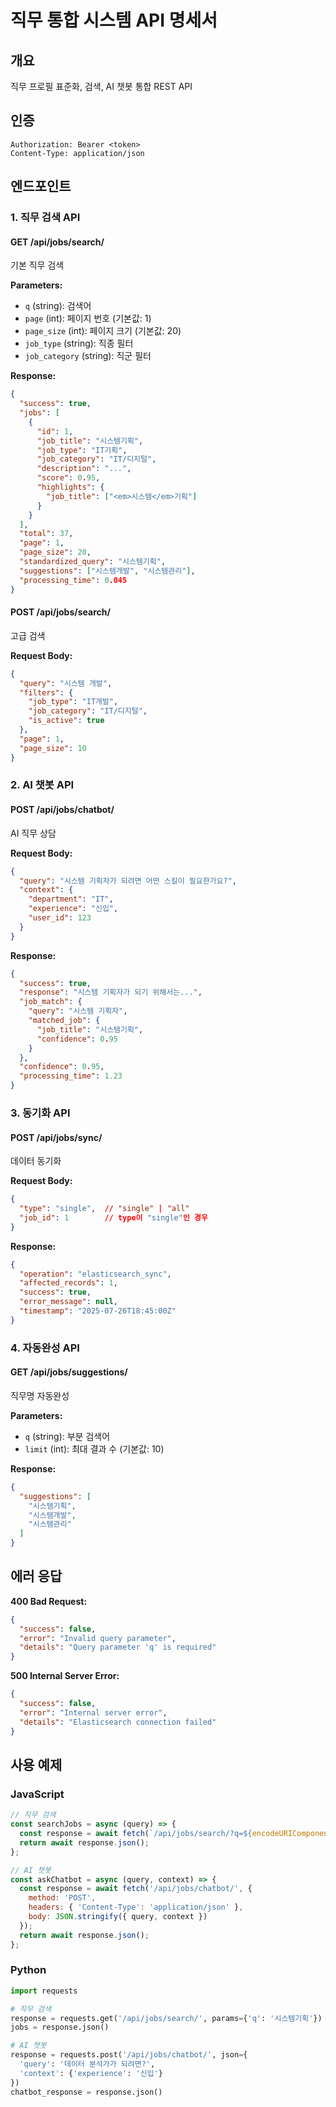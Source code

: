 
# 직무 통합 시스템 API 명세서

## 개요
직무 프로필 표준화, 검색, AI 챗봇 통합 REST API

## 인증
```
Authorization: Bearer <token>
Content-Type: application/json
```

## 엔드포인트

### 1. 직무 검색 API

#### GET /api/jobs/search/
기본 직무 검색

**Parameters:**
- `q` (string): 검색어
- `page` (int): 페이지 번호 (기본값: 1)
- `page_size` (int): 페이지 크기 (기본값: 20)
- `job_type` (string): 직종 필터
- `job_category` (string): 직군 필터

**Response:**
```json
{
  "success": true,
  "jobs": [
    {
      "id": 1,
      "job_title": "시스템기획",
      "job_type": "IT기획",
      "job_category": "IT/디지털",
      "description": "...",
      "score": 0.95,
      "highlights": {
        "job_title": ["<em>시스템</em>기획"]
      }
    }
  ],
  "total": 37,
  "page": 1,
  "page_size": 20,
  "standardized_query": "시스템기획",
  "suggestions": ["시스템개발", "시스템관리"],
  "processing_time": 0.045
}
```

#### POST /api/jobs/search/
고급 검색

**Request Body:**
```json
{
  "query": "시스템 개발",
  "filters": {
    "job_type": "IT개발",
    "job_category": "IT/디지털",
    "is_active": true
  },
  "page": 1,
  "page_size": 10
}
```

### 2. AI 챗봇 API

#### POST /api/jobs/chatbot/
AI 직무 상담

**Request Body:**
```json
{
  "query": "시스템 기획자가 되려면 어떤 스킬이 필요한가요?",
  "context": {
    "department": "IT",
    "experience": "신입",
    "user_id": 123
  }
}
```

**Response:**
```json
{
  "success": true,
  "response": "시스템 기획자가 되기 위해서는...",
  "job_match": {
    "query": "시스템 기획자",
    "matched_job": {
      "job_title": "시스템기획",
      "confidence": 0.95
    }
  },
  "confidence": 0.95,
  "processing_time": 1.23
}
```

### 3. 동기화 API

#### POST /api/jobs/sync/
데이터 동기화

**Request Body:**
```json
{
  "type": "single",  // "single" | "all"
  "job_id": 1        // type이 "single"인 경우
}
```

**Response:**
```json
{
  "operation": "elasticsearch_sync",
  "affected_records": 1,
  "success": true,
  "error_message": null,
  "timestamp": "2025-07-26T18:45:00Z"
}
```

### 4. 자동완성 API

#### GET /api/jobs/suggestions/
직무명 자동완성

**Parameters:**
- `q` (string): 부분 검색어
- `limit` (int): 최대 결과 수 (기본값: 10)

**Response:**
```json
{
  "suggestions": [
    "시스템기획",
    "시스템개발",
    "시스템관리"
  ]
}
```

## 에러 응답

**400 Bad Request:**
```json
{
  "success": false,
  "error": "Invalid query parameter",
  "details": "Query parameter 'q' is required"
}
```

**500 Internal Server Error:**
```json
{
  "success": false,
  "error": "Internal server error",
  "details": "Elasticsearch connection failed"
}
```

## 사용 예제

### JavaScript
```javascript
// 직무 검색
const searchJobs = async (query) => {
  const response = await fetch(`/api/jobs/search/?q=${encodeURIComponent(query)}`);
  return await response.json();
};

// AI 챗봇
const askChatbot = async (query, context) => {
  const response = await fetch('/api/jobs/chatbot/', {
    method: 'POST',
    headers: { 'Content-Type': 'application/json' },
    body: JSON.stringify({ query, context })
  });
  return await response.json();
};
```

### Python
```python
import requests

# 직무 검색
response = requests.get('/api/jobs/search/', params={'q': '시스템기획'})
jobs = response.json()

# AI 챗봇
response = requests.post('/api/jobs/chatbot/', json={
  'query': '데이터 분석가가 되려면?',
  'context': {'experience': '신입'}
})
chatbot_response = response.json()
```
